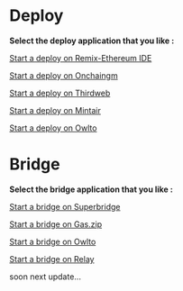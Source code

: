 # Deploy
**Select the deploy application that you like :**

[Start a deploy on Remix-Ethereum IDE](https://remix.ethereum.org/)

[Start a deploy on Onchaingm](https://onchaingm.com/deploy)

[Start a deploy on Thirdweb](https://thirdweb.com/explore)

[Start a deploy on Mintair](https://contracts.mintair.xyz/)

[Start a deploy on Owlto](https://owlto.finance/deploy)

# Bridge
**Select the bridge application that you like :**

[Start a bridge on Superbridge](https://testnets.superbridge.app/)

[Start a bridge on Gas.zip](https://www.gas.zip/)

[Start a bridge on Owlto](https://owlto.finance/)

[Start a bridge on Relay](https://testnets.relay.link/bridge/sepolia)

soon next update...
